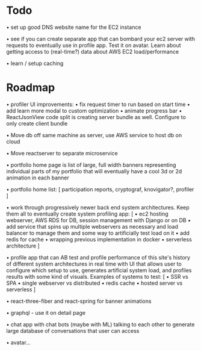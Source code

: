 # Todo
• set up good DNS website name for the EC2 instance

• see if you can create separate app that can bombard your
ec2 server with requests to eventually use in profile app.
Test it on avatar. Learn about getting access to (real-time?)
data about AWS EC2 load/performance

• learn / setup caching

# Roadmap
• profiler UI improvements:
    • fix request timer to run based on start time
    • add learn more modal to custom optimization
    • animate progress bar
    • ReactJsonView code split is creating server bundle 
    as well. Configure to only create client bundle
    
• Move db off same machine as server, use AWS service to host
db on cloud

• Move reactserver to separate microservice

• portfolio home page is list of large, full width banners
representing individual parts of my portfolio that will 
eventually have a cool 3d or 2d animation in each banner

• portfolio home list: 
[
  participation reports,
  cryptograf,
  knovigator?,
  profiler
]

• work through progressively newer back end system 
architectures. Keep them all to eventually create system
profiling app: 
[
  • ec2 hosting webserver, AWS RDS for DB, session
  management with Django or on DB
  • add service that spins up multiple webservers as
  necessary and load balancer to manage them and some 
  way to artificially test load on it
  • add redis for cache 
  • wrapping previous implementation in docker
  • serverless architecture
]

• profile app that can AB test and profile performance of
this site's history of different system architectures 
in real time with UI that allows user to configure which 
setup to use, generates artificial system load, and
profiles results with some kind of visuals. Examples
of systems to test:
[
  • SSR vs SPA
  • single webserver vs distributed
  • redis cache
  • hosted server vs serverless
]

• react-three-fiber and react-spring for banner animations

• graphql - use it on detail page

• chat app with chat bots (maybe with ML) talking to each
other to generate large database of conversations that user
can access

• avatar...
